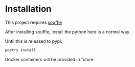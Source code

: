 # Installation

This project requires [souffle](https://souffle-lang.github.io/)

After installing souffle, install the python here is a normal way.

Until this is released to pypi:

```bash
poetry install
```

Docker containers will be provided in future
